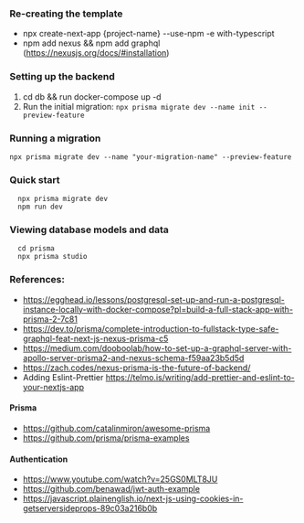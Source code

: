 ### Re-creating the template

- npx create-next-app {project-name} --use-npm -e with-typescript
- npm add nexus && npm add graphql (https://nexusjs.org/docs/#installation)

### Setting up the backend

1. cd db && run docker-compose up -d
2. Run the initial migration: `npx prisma migrate dev --name init --preview-feature`

### Running a migration

`npx prisma migrate dev --name "your-migration-name" --preview-feature`

### Quick start

```
  npx prisma migrate dev
  npm run dev
```

### Viewing database models and data

```
  cd prisma
  npx prisma studio
```

### References:

- https://egghead.io/lessons/postgresql-set-up-and-run-a-postgresql-instance-locally-with-docker-compose?pl=build-a-full-stack-app-with-prisma-2-7c81
- https://dev.to/prisma/complete-introduction-to-fullstack-type-safe-graphql-feat-next-js-nexus-prisma-c5
- https://medium.com/dooboolab/how-to-set-up-a-graphql-server-with-apollo-server-prisma2-and-nexus-schema-f59aa23b5d5d
- https://zach.codes/nexus-prisma-is-the-future-of-backend/
- Adding Eslint-Prettier https://telmo.is/writing/add-prettier-and-eslint-to-your-nextjs-app

#### Prisma

- https://github.com/catalinmiron/awesome-prisma
- https://github.com/prisma/prisma-examples

#### Authentication

- https://www.youtube.com/watch?v=25GS0MLT8JU
- https://github.com/benawad/jwt-auth-example
- https://javascript.plainenglish.io/next-js-using-cookies-in-getserversideprops-89c03a216b0b

